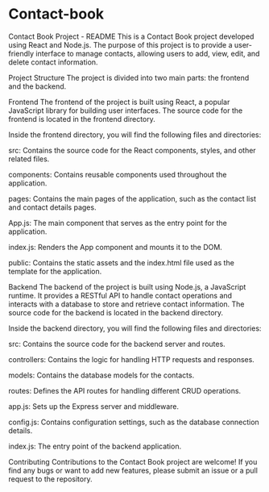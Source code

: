 # Contact-book
Contact Book Project - README
This is a Contact Book project developed using React and Node.js. The purpose of this project is to provide a user-friendly interface to manage contacts, allowing users to add, view, edit, and delete contact information.

Project Structure
The project is divided into two main parts: the frontend and the backend.

Frontend
The frontend of the project is built using React, a popular JavaScript library for building user interfaces. The source code for the frontend is located in the frontend directory.

Inside the frontend directory, you will find the following files and directories:

src: Contains the source code for the React components, styles, and other related files.

components: Contains reusable components used throughout the application.

pages: Contains the main pages of the application, such as the contact list and contact details pages.

App.js: The main component that serves as the entry point for the application.

index.js: Renders the App component and mounts it to the DOM.

public: Contains the static assets and the index.html file used as the template for the application.

Backend
The backend of the project is built using Node.js, a JavaScript runtime. It provides a RESTful API to handle contact operations and interacts with a database to store and retrieve contact information. The source code for the backend is located in the backend directory.

Inside the backend directory, you will find the following files and directories:

src: Contains the source code for the backend server and routes.

controllers: Contains the logic for handling HTTP requests and responses.

models: Contains the database models for the contacts.

routes: Defines the API routes for handling different CRUD operations.

app.js: Sets up the Express server and middleware.

config.js: Contains configuration settings, such as the database connection details.

index.js: The entry point of the backend application.


Contributing
Contributions to the Contact Book project are welcome! If you find any bugs or want to add new features, please submit an issue or a pull request to the repository.
